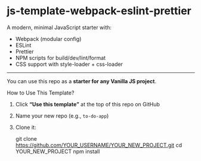 # js-template-webpack-eslint-prettier

A modern, minimal JavaScript starter with:

- Webpack (modular config)
- ESLint
- Prettier
- NPM scripts for build/dev/lint/format
- CSS support with style-loader + css-loader

---

You can use this repo as a **starter for any Vanilla JS project**.

How to Use This Template?

1. Click **“Use this template”** at the top of this repo on GitHub

2. Name your new repo (e.g., `to-do-app`)

3. Clone it:
   
   git clone https://github.com/YOUR_USERNAME/YOUR_NEW_PROJECT.git
   cd YOUR_NEW_PROJECT
   npm install
